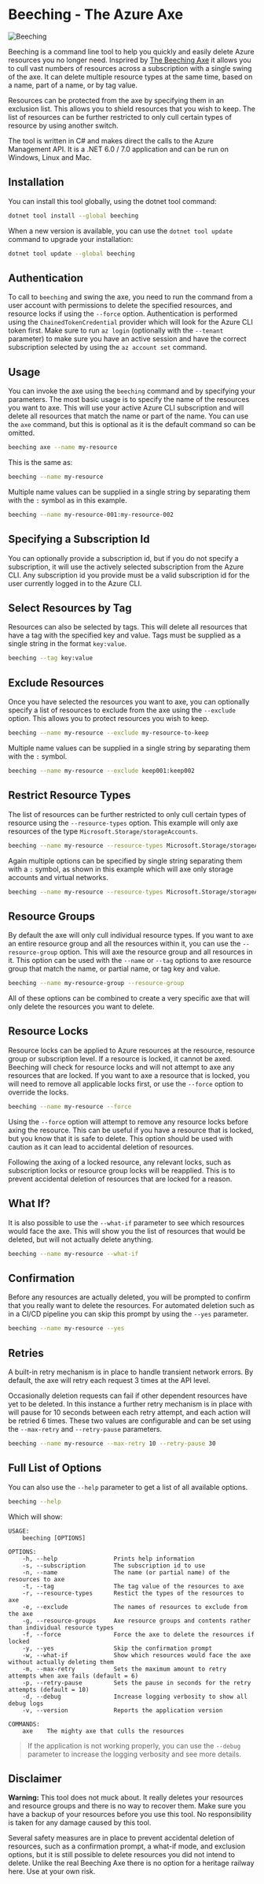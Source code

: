 # Beeching - The Azure Axe

![Beeching](https://raw.githubusercontent.com/irarainey/beeching/main/resources/images/logo_small.png)

Beeching is a command line tool to help you quickly and easily delete Azure resources you no longer need. Insprired by [The Beeching Axe](https://blog.nationalarchives.gov.uk/the-beeching-axe/) it allows you to cull vast numbers of resources across a subscription with a single swing of the axe. It can delete multiple resource types at the same time, based on a name, part of a name, or by tag value.

Resources can be protected from the axe by specifying them in an exclusion list. This allows you to shield resources that you wish to keep. The list of resources can be further restricted to only cull certain types of resource by using another switch.

The tool is written in C# and makes direct the calls to the Azure Management API. It is a .NET 6.0 / 7.0 application and can be run on Windows, Linux and Mac.

## Installation

You can install this tool globally, using the dotnet tool command:

```bash
dotnet tool install --global beeching 
```

When a new version is available, you can use the `dotnet tool update` command to upgrade your installation:

```bash
dotnet tool update --global beeching 
```

## Authentication

To call to `beeching` and swing the axe, you need to run the command from a user account with permissions to delete the specified resources, and resource locks if using the `--force` option. Authentication is performed using the `ChainedTokenCredential` provider which will look for the Azure CLI token first. Make sure to run `az login` (optionally with the `--tenant` parameter) to make sure you have an active session and have the correct subscription selected by using the `az account set` command.

## Usage

You can invoke the axe using the `beeching` command and by specifying your parameters. The most basic usage is to specify the name of the resources you want to axe. This will use your active Azure CLI subscription and will delete all resources that match the name or part of the name. You can use the `axe` command, but this is optional as it is the default command so can be omitted.

```bash
beeching axe --name my-resource
```
 
This is the same as:

```bash
beeching --name my-resource
```

Multiple name values can be supplied in a single string by separating them with the `:` symbol as in this example.

```bash
beeching --name my-resource-001:my-resource-002
```

## Specifying a Subscription Id

You can optionally provide a subscription id, but if you do not specify a subscription, it will use the actively selected subscription from the Azure CLI. Any subscription id you provide must be a valid subscription id for the user currently logged in to the Azure CLI.

## Select Resources by Tag

Resources can also be selected by tags. This will delete all resources that have a tag with the specified key and value. Tags must be supplied as a single string in the format `key:value`.

```bash
beeching --tag key:value
```

## Exclude Resources

Once you have selected the resources you want to axe, you can optionally specify a list of resources to exclude from the axe using the `--exclude` option. This allows you to protect resources you wish to keep.

```bash
beeching --name my-resource --exclude my-resource-to-keep
```

Multiple name values can be supplied in a single string by separating them with the `:` symbol.

```bash
beeching --name my-resource --exclude keep001:keep002
```

## Restrict Resource Types

The list of resources can be further restricted to only cull certain types of resource using the `--resource-types` option. This example will only axe resources of the type `Microsoft.Storage/storageAccounts`.

```bash
beeching --name my-resource --resource-types Microsoft.Storage/storageAccounts
```

Again multiple options can be specified by single string separating them with a `:` symbol, as shown in this example which will axe only storage accounts and virtual networks.

```bash
beeching --name my-resource --resource-types Microsoft.Storage/storageAccounts:Microsoft.Network/virtualNetworks
```

## Resource Groups

By default the axe will only cull individual resource types. If you want to axe an entire resource group and all the resources within it, you can use the `--resource-group` option. This will axe the resource group and all resources in it. This option can be used with the `--name` or `--tag` options to axe resource group that match the name, or partial name, or tag key and value.

```bash
beeching --name my-resource-group --resource-group
```

All of these options can be combined to create a very specific axe that will only delete the resources you want to delete.

## Resource Locks

Resource locks can be applied to Azure resources at the resource, resource group or subscription level. If a resource is locked, it cannot be axed. Beeching will check for resource locks and will not attempt to axe any resources that are locked. If you want to axe a resource that is locked, you will need to remove all applicable locks first, or use the `--force` option to override the locks.

```bash
beeching --name my-resource --force
```

Using the `--force` option will attempt to remove any resource locks before axing the resource. This can be useful if you have a resource that is locked, but you know that it is safe to delete. This option should be used with caution as it can lead to accidental deletion of resources.

Following the axing of a locked resource, any relevant locks, such as subscription locks or resource group locks will be reapplied. This is to prevent accidental deletion of resources that are locked for a reason.

## What If?

It is also possible to use the `--what-if` parameter to see which resources would face the axe. This will show you the list of resources that would be deleted, but will not actually delete anything.

```bash
beeching --name my-resource --what-if
```

## Confirmation

Before any resources are actually deleted, you will be prompted to confirm that you really want to delete the resources. For automated deletion such as in a CI/CD pipeline you can skip this prompt by using the `--yes` parameter.

```bash
beeching --name my-resource --yes
```

## Retries

A built-in retry mechanism is in place to handle transient network errors. By default, the axe will retry each request 3 times at the API level.

Occasionally deletion requests can fail if other dependent resources have yet to be deleted. In this instance a further retry mechanism is in place with will pause for 10 seconds between each retry attempt, and each action will be retried 6 times. These two values are configurable and can be set using the `--max-retry` and `--retry-pause` parameters.

```bash
beeching --name my-resource --max-retry 10 --retry-pause 30
```

## Full List of Options

You can also use the `--help` parameter to get a list of all available options.

```bash
beeching --help
```

Which will show:

```
USAGE:
    beeching [OPTIONS]

OPTIONS:
    -h, --help                Prints help information
    -s, --subscription        The subscription id to use
    -n, --name                The name (or partial name) of the resources to axe
    -t, --tag                 The tag value of the resources to axe
    -r, --resource-types      Restict the types of the resources to axe
    -e, --exclude             The names of resources to exclude from the axe
    -g, --resource-groups     Axe resource groups and contents rather than individual resource types
    -f, --force               Force the axe to delete the resources if locked
    -y, --yes                 Skip the confirmation prompt
    -w, --what-if             Show which resources would face the axe without actually deleting them
    -m, --max-retry           Sets the maximum amount to retry attempts when axe fails (default = 6)
    -p, --retry-pause         Sets the pause in seconds for the retry attempts (default = 10)
    -d, --debug               Increase logging verbosity to show all debug logs
    -v, --version             Reports the application version

COMMANDS:
    axe    The mighty axe that culls the resources
```

> If the application is not working properly, you can use the `--debug` parameter to increase the logging verbosity and see more details.

## Disclaimer

**Warning:** This tool does not muck about. It really deletes your resources and resource groups and there is no way to recover them. Make sure you have a backup of your resources before you use this tool. No responsibility is taken for any damage caused by this tool.

Several safety measures are in place to prevent accidental deletion of resources, such as a confirmation prompt, a what-if mode, and exclusion options, but it is still possible to delete resources you did not intend to delete. Unlike the real Beeching Axe there is no option for a heritage railway here. Use at your own risk.